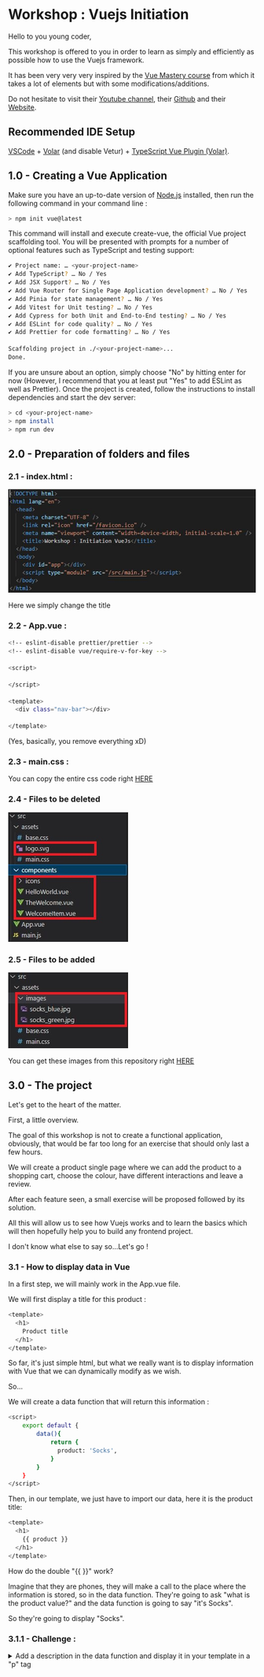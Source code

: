 # Workshop : Vuejs Initiation

Hello to you young coder,

This workshop is offered to you in order to learn as simply and efficiently as possible how to use the Vuejs framework.

It has been very very very inspired by the [Vue Mastery course](https://youtu.be/bzlFvd0b65c) from which it takes a lot of elements but with some modifications/additions.

Do not hesitate to visit their [Youtube channel](https://www.youtube.com/c/VueMastery), their [Github](https://github.com/Code-Pop) and their [Website](https://www.vuemastery.com/).

## Recommended IDE Setup

[VSCode](https://code.visualstudio.com/) + [Volar](https://marketplace.visualstudio.com/items?itemName=Vue.volar) (and disable Vetur) + [TypeScript Vue Plugin (Volar)](https://marketplace.visualstudio.com/items?itemName=Vue.vscode-typescript-vue-plugin).

## 1.0 - Creating a Vue Application

Make sure you have an up-to-date version of [Node.js](https://nodejs.org/en/) installed, then run the following command in your command line :

```sh
> npm init vue@latest
```

This command will install and execute create-vue, the official Vue project scaffolding tool. You will be presented with prompts for a number of optional features such as TypeScript and testing support:

```sh
✔ Project name: … <your-project-name>
✔ Add TypeScript? … No / Yes
✔ Add JSX Support? … No / Yes
✔ Add Vue Router for Single Page Application development? … No / Yes
✔ Add Pinia for state management? … No / Yes
✔ Add Vitest for Unit testing? … No / Yes
✔ Add Cypress for both Unit and End-to-End testing? … No / Yes
✔ Add ESLint for code quality? … No / Yes
✔ Add Prettier for code formatting? … No / Yes

Scaffolding project in ./<your-project-name>...
Done.
```

If you are unsure about an option, simply choose "No" by hitting enter for now (However, I recommend that you at least put "Yes" to add ESLint as well as Prettier). Once the project is created, follow the instructions to install dependencies and start the dev server:

```sh
> cd <your-project-name>
> npm install
> npm run dev
```

## 2.0 - Preparation of folders and files

### 2.1 - index.html :

![index](./readme/img/prepa_index.jpeg "index.html")

Here we simply change the title

### 2.2 - App.vue :

```sh
<!-- eslint-disable prettier/prettier -->
<!-- eslint-disable vue/require-v-for-key -->

<script>

</script>

<template>
  <div class="nav-bar"></div>
  
</template>
```
(Yes, basically, you remove everything xD)

### 2.3 - main.css :

You can copy the entire css code right [HERE](https://github.com/st2eve/vuejs-workshop/blob/main/src/assets/main.css)

### 2.4 - Files to be deleted

![Files to be deleted](./readme/img/supr.jpeg "Files to be deleted")

### 2.5 - Files to be added

![Files to be added](./readme/img/add.jpeg "Files to be added")

You can get these images from this repository right [HERE](https://github.com/st2eve/vuejs-workshop/tree/main/src/assets/images)

## 3.0 - The project

Let's get to the heart of the matter.

First, a little overview. 

The goal of this workshop is not to create a functional application, obviously, that would be far too long for an exercise that should only last a few hours.

We will create a product single page where we can add the product to a shopping cart, choose the colour, have different interactions and leave a review.

After each feature seen, a small exercise will be proposed followed by its solution.

All this will allow us to see how Vuejs works and to learn the basics which will then hopefully help you to build any frontend project.

I don't know what else to say so...Let's go !

### 3.1 - How to display data in Vue

In a first step, we will mainly work in the App.vue file.

We will first display a title for this product :
```sh
<template>
  <h1>
    Product title
  </h1>
</template>
```
So far, it's just simple html, but what we really want is to display information with Vue that we can dynamically modify as we wish.

So...

We will create a data function that will return this information :
```sh
<script>
    export default {
        data(){
            return {
              product: 'Socks',
            }
        }
    }
</script>
```
Then, in our template, we just have to import our data, here it is the product title:
```sh
<template>
  <h1>
    {{ product }}
  </h1>
</template>
```
How do the double "{{ }}" work?

Imagine that they are phones, they will make a call to the place where the information is stored, so in the data function. They're going to ask "what is the product value?" and the data function is going to say "it's Socks".

So they're going to display "Socks".

### 3.1.1 - Challenge :
<details>
  <summary>Add a description in the data function and display it in your template in a "p" tag</summary>

  ```sh
    <script>
        export default {
            data(){
                return {
                    product: 'Socks',
                    description: "Beautiful and soft touch socks",
                }
            }
        }
    </script>

    <template>
        <div class="nav-bar"></div>
        <h1>
            {{ product }}
        </h1>
        <p>
            {{ description }}
        </p>
    </template>
  ```
</details>